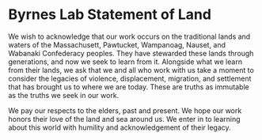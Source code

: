 # Byrnes Lab Statement of Land

We wish to acknowledge that our work occurs on the traditional lands and waters of the Massachusett, Pawtucket, Wampanoag, Nauset, and Wabanaki Confederacy peoples. They have stewarded these lands through generations, and now we seek to learn from it. Alongside what we learn from their lands, we ask that we and all who work with us take a moment to consider the legacies of violence, displacement, migration, and settlement that has brought us to where we are today. These are truths as immutable as the truths we seek in our work.

We pay our respects to the elders, past and present. We hope our work honors their love of the land and sea around us. We enter in to learning about this world with humility and acknowledgement of their legacy.
